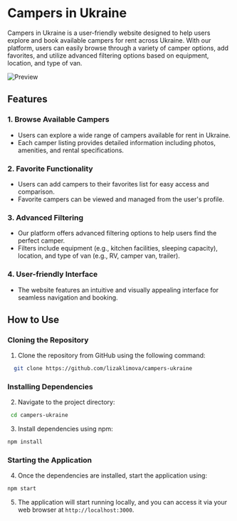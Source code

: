# Campers in Ukraine

Campers in Ukraine is a user-friendly website designed to help users explore and book available campers for rent across Ukraine. With our platform, users can easily browse through a variety of camper options, add favorites, and utilize advanced filtering options based on equipment, location, and type of van.

![Preview](https://images.unsplash.com/photo-1515876305430-f06edab8282a?q=80&w=2070&auto=format&fit=crop&ixlib=rb-4.0.3&ixid=M3wxMjA3fDB8MHxwaG90by1wYWdlfHx8fGVufDB8fHx8fA%3D%3D)

## Features

### 1. Browse Available Campers

- Users can explore a wide range of campers available for rent in Ukraine.
- Each camper listing provides detailed information including photos, amenities, and rental specifications.

### 2. Favorite Functionality

- Users can add campers to their favorites list for easy access and comparison.
- Favorite campers can be viewed and managed from the user's profile.

### 3. Advanced Filtering

- Our platform offers advanced filtering options to help users find the perfect camper.
- Filters include equipment (e.g., kitchen facilities, sleeping capacity), location, and type of van (e.g., RV, camper van, trailer).

### 4. User-friendly Interface

- The website features an intuitive and visually appealing interface for seamless navigation and booking.

## How to Use

### Cloning the Repository

1. Clone the repository from GitHub using the following command:

```bash
  git clone https://github.com/lizaklimova/campers-ukraine
```

### Installing Dependencies

2. Navigate to the project directory:

```bash
 cd campers-ukraine
```

3. Install dependencies using npm:

```bash
npm install
```

### Starting the Application

4. Once the dependencies are installed, start the application using:

```bash
npm start
```

5. The application will start running locally, and you can access it via your web browser at `http://localhost:3000`.
